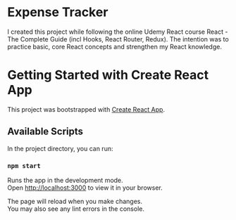 # Expense Tracker

I created this project while following the online Udemy React course React - The Complete Guide (incl Hooks, React Router, Redux).
The intention was to practice basic, core React concepts and strengthen my React knowledge.

# Getting Started with Create React App

This project was bootstrapped with [Create React App](https://github.com/facebook/create-react-app).

## Available Scripts

In the project directory, you can run:

### `npm start`

Runs the app in the development mode.\
Open [http://localhost:3000](http://localhost:3000) to view it in your browser.

The page will reload when you make changes.\
You may also see any lint errors in the console.
